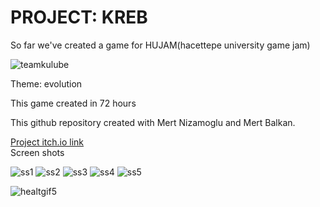 <h1>PROJECT: KREB</h1>
<p>So far we've created a game for HUJAM(hacettepe university game jam)</p>

![teamkulube](https://user-images.githubusercontent.com/43827959/153935665-fa45ddd8-dbbd-4635-91ac-64888f23b176.png)

<p>Theme: evolution</p>
<p>This game created in 72 hours</p>
<p>This github repository created with Mert Nizamoglu and Mert Balkan.</p>
<a href = "https://verte-x.itch.io/project-creb">Project itch.io link</a>

<div allign = "center">Screen shots</div>

![ss1](https://user-images.githubusercontent.com/43827959/153936113-c008ccb4-953e-4dbc-93ab-ab709caa41c2.png)
![ss2](https://user-images.githubusercontent.com/43827959/153936127-84e82747-65ca-411c-852e-8a292413816b.png)
![ss3](https://user-images.githubusercontent.com/43827959/153936132-9d36dcfd-0d22-4b11-ad3c-f57c59a41a5f.png)
![ss4](https://user-images.githubusercontent.com/43827959/153936144-65ca280e-e0ac-42b5-ba38-0f9422477075.png)
![ss5](https://user-images.githubusercontent.com/43827959/153936162-dbc46db8-f8ea-48f0-9889-dbc89be5a7cc.png)

![healtgif5](https://user-images.githubusercontent.com/43827959/153934730-688a3df5-4d20-4479-8aa7-520cee6ed89a.gif)
